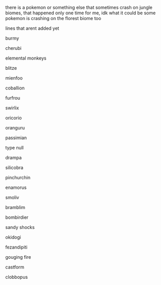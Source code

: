 there is a pokemon or something else that sometimes crash on jungle biomes, that happened only one time for me, idk what it could be
some pokemon is crashing on the florest biome too


lines that arent added yet

burmy

cherubi

elemental monkeys

blitze

mienfoo

coballion

furfrou

swirlix

oricorio

oranguru

passimian

type null

drampa

silicobra

pinchurchin

enamorus

smoliv

bramblim

bombirdier

sandy shocks

okidogi

fezandipiti

gouging fire

castform

clobbopus
